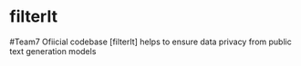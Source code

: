 # filterIt
#Team7 Ofiicial codebase [filterIt] helps to ensure data privacy from public text generation models
